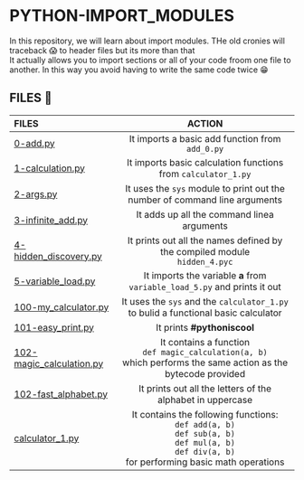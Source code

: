 # PYTHON-IMPORT_MODULES

In this repository, we will learn about import modules. THe old cronies will traceback :scream: to header files but its more than that</br>It actually allows you to import sections or all of your code froom one file to another. In this way you avoid having to write the same code twice :grin:

## FILES :file_folder:

|**FILES**|**ACTION**|
|:---|:---:|
|[0-add.py](./0-add.py)|It imports a basic add function from ``add_0.py``|
|[1-calculation.py](./1-calculation.py)|It imports basic calculation functions from ``calculator_1.py``|
|[2-args.py](./2-args.py)|It uses the ``sys`` module to print out the number of command line arguments|
|[3-infinite_add.py](./3-infinite_add.py)|It adds up all the command linea arguments
|[4-hidden_discovery.py](./4-hidden_discovery.py)|It prints out all the names defined by the compiled module</br>``hidden_4.pyc``
|[5-variable_load.py](./5-variable_load.py)|It imports the variable **a** from ``variable_load_5.py`` and prints it out|
|[100-my_calculator.py](./100-my_calculator.py)|It uses the ``sys`` and the ``calculator_1.py`` to bulid a functional basic calculator
|[101-easy_print.py](./101-easy_print.py)|It prints **#pythoniscool**|
|[102-magic_calculation.py](./102-magic_calculation.py)|It contains a function</br>``def magic_calculation(a, b)``</br>which performs the same action as the bytecode provided|
|[102-fast_alphabet.py](./103-fast_alphabet.py)|It prints out all the letters of the alphabet in uppercase|
|[calculator_1.py](./calculator_1.py)| It contains the following functions:</br>``def add(a, b)``</br>``def sub(a, b)``</br>``def mul(a, b)``</br>``def div(a, b)``</br>for performing basic math operations

